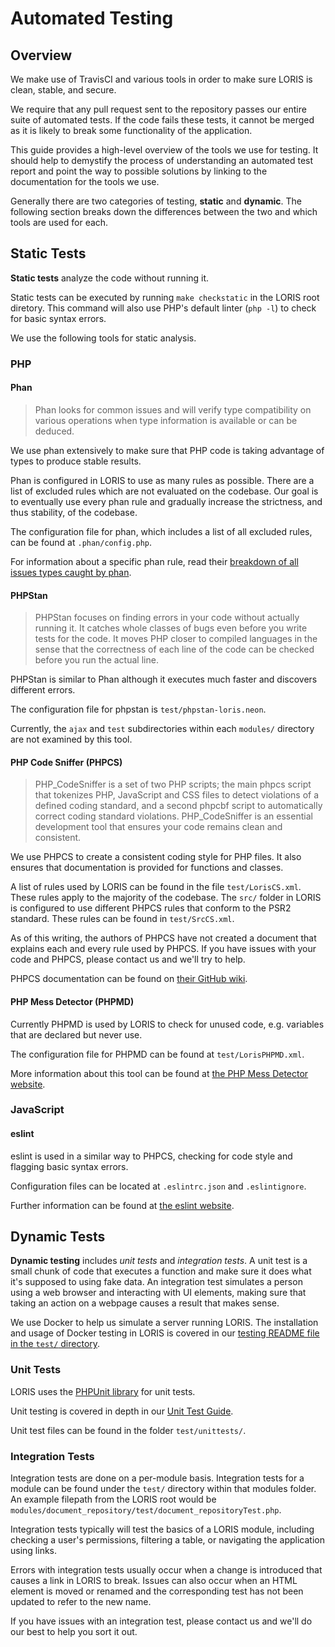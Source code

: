 # Automated Testing


## Overview
We make use of TravisCI and various tools in order to make sure LORIS is clean, stable, and secure.

We require that any pull request sent to the repository passes our entire suite of automated tests. If the code fails these tests, it cannot be merged as it is likely to break some functionality of the application.

This guide provides a high-level overview of the tools we use for testing. It should help to demystify the process of understanding an automated test report and point the way to possible solutions by linking to the documentation for the tools we use.

Generally there are two categories of testing, **static** and **dynamic**. The following section breaks down the differences between the two and which tools are used for each.

## Static Tests

**Static tests** analyze the code without running it.

Static tests can be executed by running `make checkstatic` in the LORIS root diretory. This command will also use PHP's default linter (`php -l`) to check for basic syntax errors.

We use the following tools for static analysis.

### PHP

#### Phan

> Phan looks for common issues and will verify type compatibility on various operations when type information is available or can be deduced.

We use phan extensively to make sure that PHP code is taking advantage of types to produce stable results.

Phan is configured in LORIS to use as many rules as possible. There are a list of excluded rules which are not evaluated on the codebase. Our goal is to eventually use every phan rule and gradually increase the strictness, and thus stability, of the codebase.

The configuration file for phan, which includes a list of all excluded rules, can be found at `.phan/config.php`.

For information about a specific phan rule, read their [breakdown of all issues types caught by phan](https://github.com/phan/phan/wiki/Issue-Types-Caught-by-Phan).

#### PHPStan

> PHPStan focuses on finding errors in your code without actually running it. It catches whole classes of bugs even before you write tests for the code. It moves PHP closer to compiled languages in the sense that the correctness of each line of the code can be checked before you run the actual line.

PHPStan is similar to Phan although it executes much faster and discovers different
errors.

The configuration file for phpstan is `test/phpstan-loris.neon`.

Currently, the `ajax` and `test` subdirectories within each `modules/` directory
are not examined by this tool.


#### PHP Code Sniffer (PHPCS)

> PHP_CodeSniffer is a set of two PHP scripts; the main phpcs script that tokenizes PHP, JavaScript and CSS files to detect violations of a defined coding standard, and a second phpcbf script to automatically correct coding standard violations. PHP_CodeSniffer is an essential development tool that ensures your code remains clean and consistent.

We use PHPCS to create a consistent coding style for PHP files. It also ensures that documentation is provided for functions and classes.

A list of rules used by LORIS can be found in the file `test/LorisCS.xml`. These rules apply to the majority of the codebase. The `src/` folder in LORIS is configured to use different PHPCS rules that conform to the PSR2 standard. These rules can be found in `test/SrcCS.xml`.

As of this writing, the authors of PHPCS have not created a document that explains each and every rule used by PHPCS. If you have issues with your code and PHPCS, please contact us and we'll try to help.

PHPCS documentation can be found on [their GitHub wiki](https://github.com/squizlabs/PHP_CodeSniffer/wiki).


#### PHP Mess Detector (PHPMD)

Currently PHPMD is used by LORIS to check for unused code, e.g. variables that are declared but never use.

The configuration file for PHPMD can be found at `test/LorisPHPMD.xml`.

More information about this tool can be found at [the PHP Mess Detector website](http://phpmd.org/documentation/index.html).


### JavaScript

#### eslint

eslint is used in a similar way to PHPCS, checking for code style and flagging basic syntax errors. 

Configuration files can be located at `.eslintrc.json` and `.eslintignore`.

Further information can be found at [the eslint website](https://eslint.org/docs/rules/).


## Dynamic Tests

**Dynamic testing** includes _unit tests_ and _integration tests_. A unit test is a small chunk of code that executes a function and make sure it does what it's supposed to using fake data. An integration test simulates a person using a web browser and interacting with UI elements, making sure that taking an action on a webpage causes a result that makes sense.

We use Docker to help us simulate a server running LORIS. The installation and usage of Docker testing in LORIS is covered in our [testing README file in the `test/` directory](https://github.com/aces/Loris/blob/master/test/README.md).

### Unit Tests

LORIS uses the [PHPUnit library](https://phpunit.de/) for unit tests.

Unit testing is covered in depth in our [Unit Test Guide](test/UnitTestGuide.md).

Unit test files can be found in the folder `test/unittests/`.

### Integration Tests

Integration tests are done on a per-module basis. Integration tests for a module can be found under the `test/` directory within that modules folder. An example filepath from the LORIS root would be `modules/document_repository/test/document_repositoryTest.php`. 

Integration tests typically will test the basics of a LORIS module, including checking a user's permissions, filtering a table, or navigating the application using links.

Errors with integration tests usually occur when a change is introduced that causes a link in LORIS to break. Issues can also occur when an HTML element is moved or renamed and the corresponding test has not been updated to refer to the new name.

If you have issues with an integration test, please contact us and we'll do our best to help you sort it out. 
